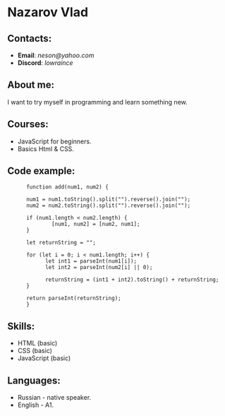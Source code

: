 # Nazarov Vlad

## Contacts:

* __Email__: _neson@yahoo.com_
* __Discord__: _lowraince_

## About me:

I want to try myself in programming and learn something new.

## Courses:

* JavaScript for beginners.
* Basics Html & CSS.

## Code example:

```
      function add(num1, num2) {

      num1 = num1.toString().split("").reverse().join(""); 
      num2 = num2.toString().split("").reverse().join("");
                                                
      if (num1.length < num2.length) {
              [num1, num2] = [num2, num1];
      }
                                                
      let returnString = "";

      for (let i = 0; i < num1.length; i++) {
            let int1 = parseInt(num1[i]);
            let int2 = parseInt(num2[i] || 0);
                                                
            returnString = (int1 + int2).toString() + returnString;
      }
                                                
      return parseInt(returnString);
      }
```
## Skills:

* HTML (basic)
* CSS (basic)
* JavaScript (basic)

## Languages:

* Russian - native speaker.
* English - A1.
